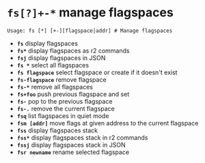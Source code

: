 <!-- TITLE: fs -->

#  **`fs[?]+-*`** manage flagspaces


```text
Usage: fs [*] [+-][flagspace|addr] # Manage flagspaces
```


- **`fs`** display flagspaces
- **`fs*`** display flagspaces as r2 commands
- **`fsj`** display flagspaces in JSON
- **`fs *`** select all flagspaces
- **`fs flagspace`** select flagspace or create if it doesn't exist
- **`fs-flagspace`** remove flagspace
- **`fs-*`** remove all flagspaces
- **`fs+foo`** push previous flagspace and set
- **`fs-`** pop to the previous flagspace
- **`fs-.`** remove the current flagspace
- **`fsq`** list flagspaces in quiet mode
- **`fsm [addr]`** move flags at given address to the current flagspace
- **`fss`** display flagspaces stack
- **`fss*`** display flagspaces stack in r2 commands
- **`fssj`** display flagspaces stack in JSON
- **`fsr newname`** rename selected flagspace